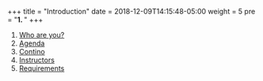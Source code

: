 +++
title = "Introduction"
date = 2018-12-09T14:15:48-05:00
weight = 5
pre = "<b>1. </b>"
+++


1. [Who are you?](/intro-k8/introduction/)
2. [Agenda](/intro-k8/introduction/agenda/)
3. [Contino](/intro-k8/introduction/contino/)
4. [Instructors](/intro-k8/introduction/whoami/)
5. [Requirements](/intro-k8/introduction/requirements/)

